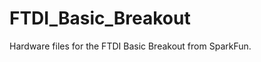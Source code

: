 FTDI_Basic_Breakout
===================

Hardware files for the FTDI Basic Breakout from SparkFun. 
